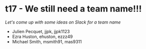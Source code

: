 # t17 - We still need a team name!!! 
*Let's come up with some ideas on Slack for a team name*

*  Julien Pecquet, jjpk, jjpk1123
*  Ezra Huston, ehuston, ezzz49
*  Michael Smith, msmith91, mas9311
